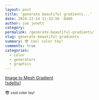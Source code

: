 ```yaml
---
layout: post
title: ‘generate beautiful gradients...’
date: 2024-12-14 11:33:56 -0400
author: joe jenett
category: 
permalink: /generate-beautiful-gradients/
slug: generate-beautiful-gradients
summary: 😎 cool color toy!
comments: true
categories:
  - color
  - generators
  - graphics
---
```

<a href="https://photogradient.com/">Image to Mesh Gradient</a><br>[<a title="source" href="https://pinboard.in/u:sdellis">sdellis</a>]

😎 <small>cool color toy!</small>

<a href="https://brid.gy/publish/mastodon"></a>